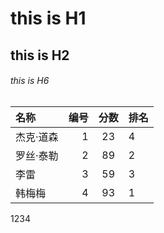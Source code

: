 # this is H1
## this is H2
###### this is H6
| 名称 | 编号 | 分数 | 排名 |
| :---- | ----: | :----: | ---- |
杰克·道森 | 1 | 23 | 4
罗丝·泰勒 | 2 | 89 | 2
| 李雷 | 3 | 59 | 3 |
韩梅梅 | 4 | 93 | 1

1234
